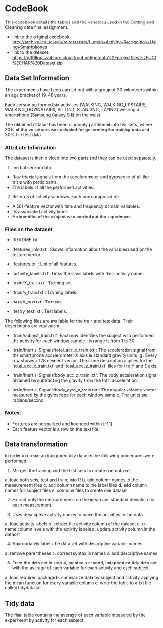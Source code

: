 # CodeBook
This codebook details the tables and the variables used in the Getting and Cleaning data final assignment.
- link to the original codebook: http://archive.ics.uci.edu/ml/datasets/Human+Activity+Recognition+Using+Smartphones
- link to the dataset: https://d396qusza40orc.cloudfront.net/getdata%2Fprojectfiles%2FUCI%20HAR%20Dataset.zip

## Data Set Information

The experiments have been carried out with a group of 30 volunteers within an age bracket of 19-48 years.

Each person performed six activities (WALKING, WALKING_UPSTAIRS, WALKING_DOWNSTAIRS, SITTING, STANDING, LAYING) wearing a smartphone (Samsung Galaxy S II) on the waist.

The obtained dataset has been randomly partitioned into two sets, where 70% of the volunteers was selected for generating the training data and 30% the test data.

### Attribute Information

The dataset is then divided into two parts and they can be used separately. 

1. Inertial sensor data 
- Raw triaxial signals from the accelerometer and gyroscope of all the trials with participants. 
- The labels of all the performed activities. 

2. Records of activity windows. Each one composed of: 
- A 561-feature vector with time and frequency domain variables. 
- Its associated activity label. 
- An identifier of the subject who carried out the experiment. 

### Files on the dataset

- 'README.txt'

- 'features_info.txt': Shows information about the variables used on the feature vector.

- 'features.txt': List of all features.

- 'activity_labels.txt': Links the class labels with their activity name.

- 'train/X_train.txt': Training set.

- 'train/y_train.txt': Training labels.

- 'test/X_test.txt': Test set.

- 'test/y_test.txt': Test labels.

The following files are available for the train and test data. Their descriptions are equivalent. 

- 'train/subject_train.txt': Each row identifies the subject who performed the activity for each window sample. Its range is from 1 to 30. 

- 'train/Inertial Signals/total_acc_x_train.txt': The acceleration signal from the smartphone accelerometer X axis in standard gravity units 'g'. Every row shows a 128 element vector. The same description applies for the 'total_acc_x_train.txt' and 'total_acc_z_train.txt' files for the Y and Z axis. 

- 'train/Inertial Signals/body_acc_x_train.txt': The body acceleration signal obtained by subtracting the gravity from the total acceleration. 

- 'train/Inertial Signals/body_gyro_x_train.txt': The angular velocity vector measured by the gyroscope for each window sample. The units are radians/second. 

### Notes: 

- Features are normalized and bounded within [-1,1].
- Each feature vector is a row on the text file.

## Data transformation

In order to create an integrated tidy dataset the following procedures were performed:

1. Merges the training and the test sets to create one data set

a. load both sets, test and train, into R
b. add column names to the measurement files 
c. add column name to the label files
d. add column names for subject files
e. combine files to create one dataset

2. Extract only the measurements on the mean and standard deviation for each measurement.

3. Uses descriptive activity names to name the activities in the data

a. load activity labels
b. extract the activity column of the dataset
c. re-name column levels with the activity labels
d. update activity column in the dataset

4. Appropriately labels the data set with descriptive variable names.

a. remove parentheses
b. correct syntax in names
c. add descriptive names

5. From the data set in step 4, creates a second, independent tidy data set with the average of each variable for each activity and each subject.

a. load required package
b. summarize data by subject and activity applying the mean function for every variable column
c. write the table to a txt file called tidydata.txt

## Tidy data

The final table contains the average of each variable measured by the experiment by activity for each subject.